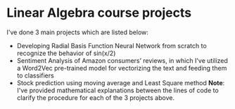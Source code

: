 # Linear Algebra course projects
I've done 3 main projects which are listed below:
* Developing Radial Basis Function Neural Network from scratch to recognize the behavior of sin(x/2)
* Sentiment Analysis of Amazon consumers’ reviews, in which I've utilized a Word2Vec pre-trained model for vectorizing the text and feeding them to classifiers
* Stock prediction using moving average and Least Square method
**Note**: I've provided mathematical explanations between the lines of code to clarify the procedure for each of the 3 projects above. 
